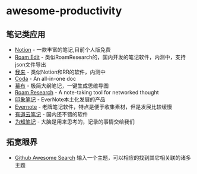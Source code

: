 # awesome-productivity


## 笔记类应用
- [Notion](https://www.notion.so/) - 一款丰富的笔记,目前个人版免费
- [Roam Edit](http://roamedit.com/) - 类似RoamResearch的，国内开发的笔记软件，内测中，支持json文件导出 
- [我来](https://www.wolai.com/) - 类似Notion和RR的软件，内测中 
- [Coda](https://coda.io/) - An all-in-one doc  
- [幕布](https://mubu.com/) - 极简大纲笔记，一键生成思维导图  
- [Roam Research](https://www.roamresearch.com/) - A note-taking tool for networked thought  
- [印象笔记](https://www.yinxiang.com/) - EverNote本土化发展的产品  
- [Evernote](https://evernote.com/) - 老牌笔记软件，特点是便于收集素材，但是发展比较缓慢  
- [有道云笔记](http://note.youdao.com/) - 国内还不错的软件  
- [为知笔记](https://www.wiz.cn/) - 大脑是用来思考的，记录的事情交给我们  


## 拓宽眼界
- [Github Awesome Search](https://awesome-indexed.mathew-davies.co.uk/) 输入一个主题，可以相应的找到其它相关联的诸多主题
